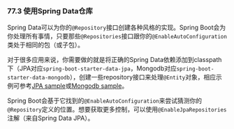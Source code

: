 ### 77.3 使用Spring Data仓库

Spring Data可以为你的`@Repository`接口创建各种风格的实现。Spring Boot会为你处理所有事情，只要那些`@Repositories`接口跟你的`@EnableAutoConfiguration`类处于相同的包（或子包）。

对于很多应用来说，你需要做的就是将正确的Spring Data依赖添加到classpath下（JPA对应`spring-boot-starter-data-jpa`，Mongodb对应`spring-boot-starter-data-mongodb`），创建一些repository接口来处理`@Entity`对象，相应示例可参考[JPA sample](https://github.com/spring-projects/spring-boot/tree/v2.0.0.M5/spring-boot-samples/spring-boot-sample-data-jpa)或[Mongodb sample](https://github.com/spring-projects/spring-boot/tree/v2.0.0.M5/spring-boot-samples/spring-boot-sample-data-mongodb)。

Spring Boot会基于它找到的`@EnableAutoConfiguration`来尝试猜测你的`@Repository`定义的位置。想要获取更多控制，可以使用`@EnableJpaRepositories`注解（来自Spring Data JPA）。
